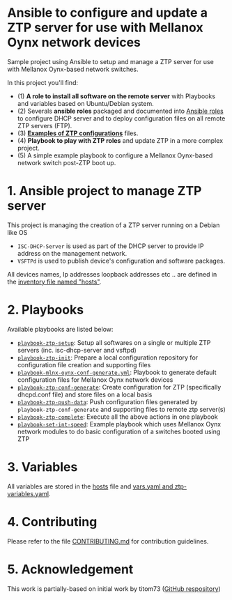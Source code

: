 # Ansible to configure and update a ZTP server for use with Mellanox Oynx network devices

Sample project using Ansible to setup and manage a ZTP server for use with Mellanox Oynx-based network switches.

In this project you'll find:
- (1) **A role to install all software on the remote server** with Playbooks and variables based on Ubuntu/Debian system.
- (2) Severals **ansible roles** packaged and documented into [Ansible roles](roles) to configure DHCP server and to deploy configuration files on all remote ZTP servers (FTP).
- (3) **[Examples of ZTP configurations](conf/ztp)** files.
- (4) **Playbook to play with ZTP roles** and update ZTP in a more complex project.
- (5) A simple example playbook to configure a Mellanox Oynx-based network switch post-ZTP boot up.



# 1. Ansible project to manage ZTP server

This project is managing the creation of a ZTP server running on a Debian like OS
- `ISC-DHCP-Server` is used as part of the DHCP server to provide IP address on the management network.
- `VSFTPd` is used to publish device's configuration and software packages.

All devices names, Ip addresses loopback addresses etc .. are defined in the [inventory file named "hosts"](hosts).

# 2. Playbooks

Available playbooks are listed below:
- [`playbook-ztp-setup`](playbook-ztp-setup.yml): Setup all softwares on a single or multiple ZTP servers (inc. isc-dhcp-server and vsftpd)
- [`playbook-ztp-init`](playbook-ztp-init.yml): Prepare a local configuration repository for configuration file creation and supporting files
- [`playbook-mlnx-oynx-conf-generate.yml`](playbook-mlnx--conf-generate.yml): Playbook to generate default configuration files for Mellanox Oynx network devices
- [`playbook-ztp-conf-generate`](playbook-ztp-conf-generate.yml): Create configuration for ZTP (specifically dhcpd.conf file) and store files on a local basis
- [`playbook-ztp-push-data`](playbook-ztp-push-data.yml): Push configuration files generated by `playbook-ztp-conf-generate` and supporting files to remote ztp server(s)
- [`playbook-ztp-complete`](`playbook-ztp-complete.yml`): Execute all the above actions in one playbook
- [`playbook-set-int-speed`](`playbook-set-int-speed.yml`): Example playbook which uses Mellanox Oynx network modules to do basic configuration of a switches booted using ZTP

# 3. Variables

All variables are stored in the  [hosts](hosts) file and [vars.yaml and ztp-variables.yaml](group_vars/all/). 

# 4. Contributing

Please refer to the file [CONTRIBUTING.md](CONTRIBUTING.md) for contribution guidelines.

# 5. Acknowledgement

This work is partially-based on initial work by titom73 ([GitHub respository](https://github.com/titom73/ansible-junos-ztp))
